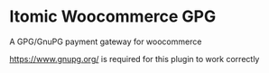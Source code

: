# Itomic Woocommerce GPG
A GPG/GnuPG payment gateway for woocommerce

https://www.gnupg.org/ is required for this plugin to work correctly
